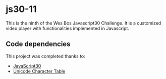 # js30-11

This is the ninth of the Wes Bos Javascript30 Challenge. It is a customized video player with functionalities implemented in Javascript.

## Code dependencies

This project was completed thanks to:
- [JavaScript30][1]
- [Unicode Character Table][2]

[1]: https://javascript30.com/
[2]: https://unicode-table.com/en/
